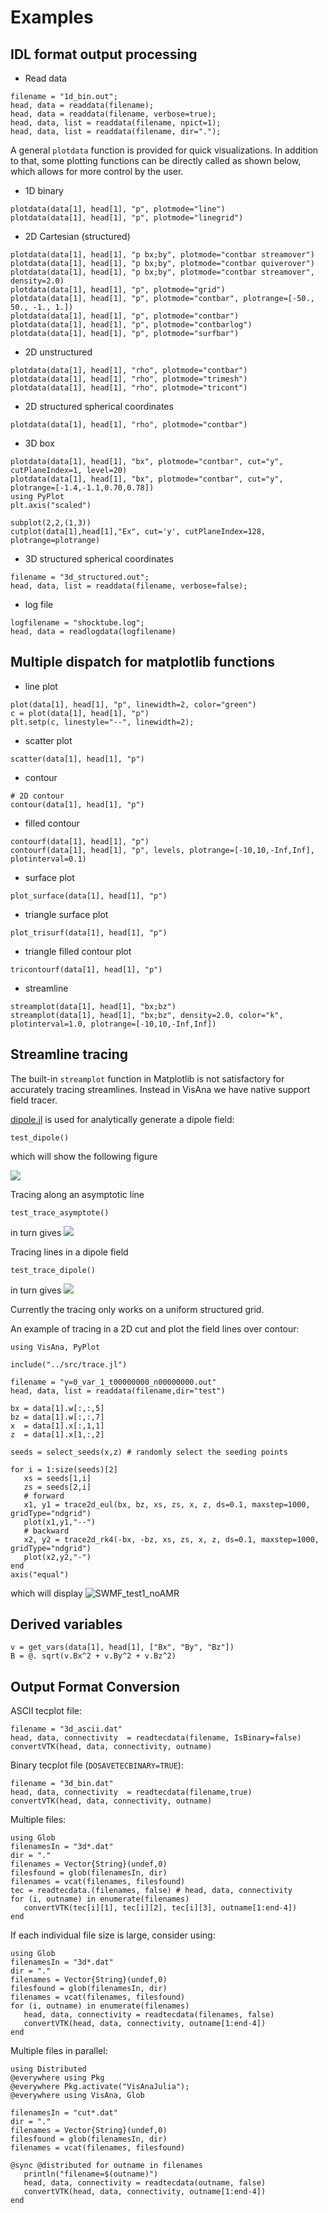 # Examples

## IDL format output processing

- Read data
```
filename = "1d_bin.out";
head, data = readdata(filename);
head, data = readdata(filename, verbose=true);
head, data, list = readdata(filename, npict=1);
head, data, list = readdata(filename, dir=".");
```

A general `plotdata` function is provided for quick visualizations. In addition to that, some plotting functions can be directly called as shown below, which allows for more control by the user.

- 1D binary
```
plotdata(data[1], head[1], "p", plotmode="line")
plotdata(data[1], head[1], "p", plotmode="linegrid")
```

- 2D Cartesian (structured)
```
plotdata(data[1], head[1], "p bx;by", plotmode="contbar streamover")
plotdata(data[1], head[1], "p bx;by", plotmode="contbar quiverover")
plotdata(data[1], head[1], "p bx;by", plotmode="contbar streamover", density=2.0)
plotdata(data[1], head[1], "p", plotmode="grid")
plotdata(data[1], head[1], "p", plotmode="contbar", plotrange=[-50., 50., -1., 1.])
plotdata(data[1], head[1], "p", plotmode="contbar")
plotdata(data[1], head[1], "p", plotmode="contbarlog")
plotdata(data[1], head[1], "p", plotmode="surfbar")
```

- 2D unstructured
```
plotdata(data[1], head[1], "rho", plotmode="contbar")
plotdata(data[1], head[1], "rho", plotmode="trimesh")
plotdata(data[1], head[1], "rho", plotmode="tricont")
```

- 2D structured spherical coordinates
```
plotdata(data[1], head[1], "rho", plotmode="contbar")
```

- 3D box
```
plotdata(data[1], head[1], "bx", plotmode="contbar", cut="y", cutPlaneIndex=1, level=20)
plotdata(data[1], head[1], "bx", plotmode="contbar", cut="y", plotrange=[-1.4,-1.1,0.70,0.78])
using PyPlot
plt.axis("scaled")

subplot(2,2,(1,3))
cutplot(data[1],head[1],"Ex", cut='y', cutPlaneIndex=128, plotrange=plotrange)
```

- 3D structured spherical coordinates
```
filename = "3d_structured.out";
head, data, list = readdata(filename, verbose=false);
```

- log file
```
logfilename = "shocktube.log";
head, data = readlogdata(logfilename)
```

## Multiple dispatch for matplotlib functions
- line plot
```
plot(data[1], head[1], "p", linewidth=2, color="green")
c = plot(data[1], head[1], "p")
plt.setp(c, linestyle="--", linewidth=2);
```

- scatter plot
```
scatter(data[1], head[1], "p")
```

- contour
```
# 2D contour
contour(data[1], head[1], "p")
```

- filled contour
```
contourf(data[1], head[1], "p")
contourf(data[1], head[1], "p", levels, plotrange=[-10,10,-Inf,Inf], plotinterval=0.1)
```

- surface plot
```
plot_surface(data[1], head[1], "p")
```

- triangle surface plot
```
plot_trisurf(data[1], head[1], "p")
```

- triangle filled contour plot
```
tricontourf(data[1], head[1], "p")
```

- streamline
```
streamplot(data[1], head[1], "bx;bz")
streamplot(data[1], head[1], "bx;bz", density=2.0, color="k", plotinterval=1.0, plotrange=[-10,10,-Inf,Inf])
```

## Streamline tracing

The built-in `streamplot` function in Matplotlib is not satisfactory for accurately tracing streamlines. Instead in VisAna we have native support field tracer.

[dipole.jl](https://github.com/henry2004y/VisAnaJulia/blob/master/src/dipole.jl) is used for analytically generate a dipole field:
```
test_dipole()
```
which will show the following figure

![](../images/dipole_plot.png)

Tracing along an asymptotic line
```
test_trace_asymptote()
```
in turn gives
![](../images/trace_asymptote.png)

Tracing lines in a dipole field
```
test_trace_dipole()
```
in turn gives
![](../images/trace_dipole.png)

Currently the tracing only works on a uniform structured grid.

An example of tracing in a 2D cut and plot the field lines over contour:
```
using VisAna, PyPlot

include("../src/trace.jl")

filename = "y=0_var_1_t00000000_n00000000.out"
head, data, list = readdata(filename,dir="test")

bx = data[1].w[:,:,5]
bz = data[1].w[:,:,7]
x  = data[1].x[:,1,1]
z  = data[1].x[1,:,2]

seeds = select_seeds(x,z) # randomly select the seeding points

for i = 1:size(seeds)[2]
   xs = seeds[1,i]
   zs = seeds[2,i]
   # forward
   x1, y1 = trace2d_eul(bx, bz, xs, zs, x, z, ds=0.1, maxstep=1000, gridType="ndgrid")
   plot(x1,y1,"--")
   # backward
   x2, y2 = trace2d_rk4(-bx, -bz, xs, zs, x, z, ds=0.1, maxstep=1000, gridType="ndgrid")
   plot(x2,y2,"-")
end
axis("equal")
```
which will display
![SWMF_test1_noAMR](../images/BxBz_y0cut.png)

## Derived variables
```
v = get_vars(data[1], head[1], ["Bx", "By", "Bz"])
B = @. sqrt(v.Bx^2 + v.By^2 + v.Bz^2)
```

## Output Format Conversion
ASCII tecplot file:
```
filename = "3d_ascii.dat"
head, data, connectivity  = readtecdata(filename, IsBinary=false)
convertVTK(head, data, connectivity, outname)
```

Binary tecplot file (`DOSAVETECBINARY=TRUE`):
```
filename = "3d_bin.dat"
head, data, connectivity  = readtecdata(filename,true)
convertVTK(head, data, connectivity, outname)
```

Multiple files:
```
using Glob
filenamesIn = "3d*.dat"
dir = "."
filenames = Vector{String}(undef,0)
filesfound = glob(filenamesIn, dir)
filenames = vcat(filenames, filesfound)
tec = readtecdata.(filenames, false) # head, data, connectivity
for (i, outname) in enumerate(filenames)
   convertVTK(tec[i][1], tec[i][2], tec[i][3], outname[1:end-4])
end
```

If each individual file size is large, consider using:
```
using Glob
filenamesIn = "3d*.dat"
dir = "."
filenames = Vector{String}(undef,0)
filesfound = glob(filenamesIn, dir)
filenames = vcat(filenames, filesfound)
for (i, outname) in enumerate(filenames)
   head, data, connectivity = readtecdata(filenames, false)
   convertVTK(head, data, connectivity, outname[1:end-4])
end
```

Multiple files in parallel:
```
using Distributed
@everywhere using Pkg
@everywhere Pkg.activate("VisAnaJulia");
@everywhere using VisAna, Glob

filenamesIn = "cut*.dat"
dir = "."
filenames = Vector{String}(undef,0)
filesfound = glob(filenamesIn, dir)
filenames = vcat(filenames, filesfound)

@sync @distributed for outname in filenames
   println("filename=$(outname)")
   head, data, connectivity = readtecdata(outname, false)
   convertVTK(head, data, connectivity, outname[1:end-4])
end
```
